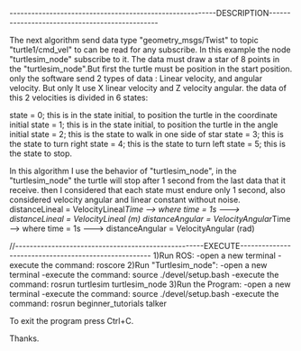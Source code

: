 ---------------------------------------------------------DESCRIPTION-----------------------------------------------

The next algorithm send data type "geometry_msgs/Twist" to topic "turtle1/cmd_vel" to can be read for any subscribe.
In this example the node "turtlesim_node"  subscribe to it.
The data must draw a star of 8 points in the "turtlesim_node".But first the turtle must be position in the start position.
only the software send 2 types of data : Linear velocity, and angular velocity. But   only It use X linear velocity and Z velocity angular.
the data of this 2 velocities is divided in 6 states:

state = 0; this is in the state initial, to position the turtle in the coordinate initial
state = 1; this is in the state initial, to position the turtle in the angle initial
state = 2; this is the state to walk in one side of star
state = 3; this is the state to turn right
state = 4; this is the state to turn left
state = 5; this is the state to stop.


In this algorithm I use the behavior of "turtlesim_node", in the "turtlesim_node" the turtle will stop after 1 second from the last data that it receive.
then I considered that each state must endure only 1 second, also considered velocity angular and linear constant without noise.
distanceLineal = VelocityLineal*Time  --> where time = 1s ---> distanceLineal = VelocityLineal (m)
distanceAngular = VelocityAngular*Time  --> where time = 1s ---> distanceAngular = VelocityAngular (rad)

//----------------------------------------------------EXECUTE-----------------------------------------------------
1)Run ROS:
	-open a new terminal
	-execute the command: roscore
2)Run "Turtlesim_node":
	-open a new terminal
	-execute the command: source ./devel/setup.bash
	-execute the command: rosrun turtlesim turtlesim_node
3)Run the Program:
	-open a new terminal
	-execute the command: source ./devel/setup.bash
	-execute the command: rosrun beginner_tutorials talker

To exit the program press Ctrl+C.

Thanks.
	

